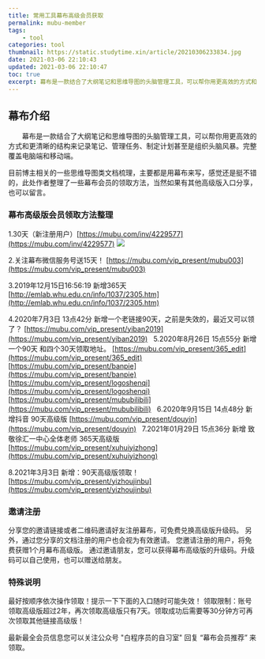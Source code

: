 ```yaml
---
title: 常用工具幕布高级会员获取
permalink: mubu-member
tags: 
    - tool
categories: tool
thumbnail: https://static.studytime.xin/article/20210306233834.jpg
date: 2021-03-06 22:10:43
updated: 2021-03-06 22:10:47
toc: true
excerpt: 幕布是一款结合了大纲笔记和思维导图的头脑管理工具，可以帮你用更高效的方式和更清晰的结构来记录笔记、管理任务、制定计划甚至是组织头脑风暴。完整覆盖电脑端和移动端。此处是整理了一些幕布会员的领取方法，希望帮助到大家。
---
```



## 幕布介绍
　　幕布是一款结合了大纲笔记和思维导图的头脑管理工具，可以帮你用更高效的方式和更清晰的结构来记录笔记、管理任务、制定计划甚至是组织头脑风暴。完整覆盖电脑端和移动端。


目前博主相关的一些思维导图类文档梳理，主要都是用幕布来写，感觉还是挺不错的，此处作者整理了一些幕布会员的领取方法，当然如果有其他高级版入口分享，也可以留言。


### 幕布高级版会员领取方法整理
1.30天（新注册用户）[https://mubu.com/inv/4229577](https://mubu.com/inv/4229577)
![](https://static.studytime.xin/article/20210306232135.png?x-oss-process=image/resize,w_300)


2.关注幕布微信服务号送15天！
[https://mubu.com/vip_present/mubu003](https://mubu.com/vip_present/mubu003)


3.2019年12月15日16:56:19 新增365天 
[http://emlab.whu.edu.cn/info/1037/2305.htm](http://emlab.whu.edu.cn/info/1037/2305.htm)


4.2020年7月3日 13点42分 新增一个老链接90天，之前是失效的，最近又可以领了？
[https://mubu.com/vip_present/yiban2019](https://mubu.com/vip_present/yiban2019)
 
5.2020年8月26日 15点55分 新增 一个90天 和四个30天领取地址。
[https://mubu.com/vip_present/365_edit](https://mubu.com/vip_present/365_edit)
[https://mubu.com/vip_present/banpie](https://mubu.com/vip_present/banpie)
[https://mubu.com/vip_present/logoshenqi](https://mubu.com/vip_present/logoshenqi)
[https://mubu.com/vip_present/mububilibili](https://mubu.com/vip_present/mububilibili)
 
6.2020年9月15日 14点48分 新增抖音 90天高级版
[https://mubu.com/vip_present/douyin](https://mubu.com/vip_present/douyin)
 
7.2021年01月29日 15点36分 新增 致敬徐汇一中心全体老师 365天高级版
[https://mubu.com/vip_present/xuhuiyizhong](https://mubu.com/vip_present/xuhuiyizhong)


8.2021年3月3日 新增：90天高级版领取！
[https://mubu.com/vip_present/yizhoujinbu](https://mubu.com/vip_present/yizhoujinbu)

### 邀请注册
分享您的邀请链接或者二维码邀请好友注册幕布，可免费兑换高级版升级码。
另外，通过您分享的文档注册的用户也会视为有效邀请。
您邀请注册的用户，将免费获赠1个月幕布高级版。
通过邀请朋友，您可以获得幕布高级版的升级码。升级码可以自己使用，也可以赠送给朋友。


### 特殊说明
最好按顺序依次操作领取！提示一下下面的入口随时可能失效！
领取限制：账号领取高级版超过2年，再次领取高级版只有7天。领取成功后需要等30分钟方可再次领取其他链接高级版！



最新最全会员信息您可以关注公众号 "白程序员的自习室" 回复 “幕布会员推荐” 来领取。

